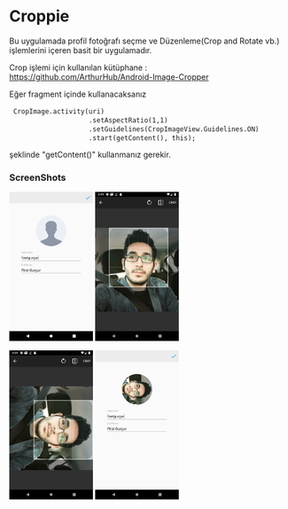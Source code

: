 # Croppie

Bu uygulamada profil fotoğrafı seçme ve Düzenleme(Crop and Rotate vb.) işlemlerini içeren basit bir uygulamadır.

Crop işlemi için kullanılan kütüphane : https://github.com/ArthurHub/Android-Image-Cropper

Eğer fragment içinde kullanacaksanız 

     CropImage.activity(uri)
                        .setAspectRatio(1,1)
                        .setGuidelines(CropImageView.Guidelines.ON)
                        .start(getContent(), this);
                    
şeklinde "getContent()" kullanmanız gerekir.          

### ScreenShots

<img src="https://github.com/FiratGURGUR/Croppie/blob/master/app/src/main/res/drawable/sch1.png" width="30%">   <img src="https://github.com/FiratGURGUR/Croppie/blob/master/app/src/main/res/drawable/sch2.png" width="30%">


<img src="https://github.com/FiratGURGUR/Croppie/blob/master/app/src/main/res/drawable/sch3.png" width="30%"> <img src="https://github.com/FiratGURGUR/Croppie/blob/master/app/src/main/res/drawable/sch4.png" width="30%">
